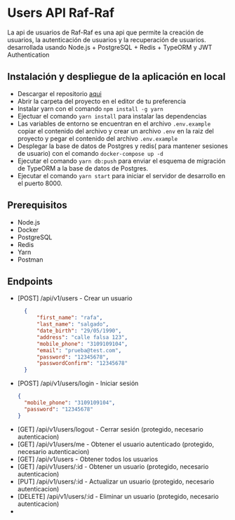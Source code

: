 # Users API Raf-Raf

La api de usuarios de Raf-Raf es una api que permite la creación de usuarios, la autenticación de usuarios y la recuperación de usuarios.
desarrollada usando Node.js + PostgreSQL + Redis + TypeORM y JWT Authentication

##  Instalación y despliegue de la aplicación en local
- Descargar el repositorio [aqui](https://github.com/rafico29/Users-Api.git)
- Abrir la carpeta del proyecto en el editor de tu preferencia
- Instalar yarn con el comando `npm install -g yarn`
- Ejectuar el comando `yarn install` para instalar las dependencias
- Las variables de entorno se encuentran en el archivo `.env.example` copiar el contenido del archivo y crear un archivo `.env` en la raiz del proyecto y pegar el contenido del archivo `.env.example`
- Desplegar la base de datos de Postgres y redis( para mantener sesiones de usuario) con el comando `docker-compose up -d`
- Ejecutar el comando `yarn db:push` para enviar el esquema de migración de TypeORM a la base de datos de Postgres.
- Ejecutar el comando `yarn start` para iniciar el servidor de desarrollo en el puerto 8000.

##  Prerequisitos
- Node.js
- Docker
- PostgreSQL
- Redis
- Yarn
- Postman

##  Endpoints
- [POST] /api/v1/users - Crear un usuario
  ```json
    {
        "first_name": "rafa",
        "last_name": "salgado",
        "date_birth": "29/05/1990",
        "address": "calle falsa 123",
        "mobile_phone": "3109109104",
        "email": "prueba@test.com",
        "password": "12345678",
        "passwordConfirm": "12345678"
    }
  ```
- [POST] /api/v1/users/login - Iniciar sesión
  ```json
  {
    "mobile_phone": "3109109104",
    "password": "12345678"
  }
  ```
- [GET] /api/v1/users/logout - Cerrar sesión (protegido, necesario autenticacion)
- [GET] /api/v1/users/me - Obtener el usuario autenticado (protegido, necesario autenticacion)
- [GET] /api/v1/users - Obtener todos los usuarios
- [GET] /api/v1/users/:id - Obtener un usuario (protegido, necesario autenticacion)
- [PUT] /api/v1/users/:id - Actualizar un usuario (protegido, necesario autenticacion)
- [DELETE] /api/v1/users/:id - Eliminar un usuario (protegido, necesario autenticacion)
- 